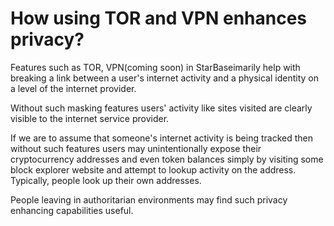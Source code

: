 # How using TOR and VPN enhances privacy?

Features such as TOR, VPN(coming soon) in StarBaseimarily help with breaking a link between a user's internet activity and a physical identity on a level of the internet provider.

Without such masking features users' activity like sites visited are clearly visible to the internet service provider.

If we are to assume that someone's internet activity is being tracked then without such features users may unintentionally expose their cryptocurrency addresses and even token balances simply by visiting some block explorer website and attempt to lookup activity on the address. Typically, people look up their own addresses.

People leaving in authoritarian environments may find such privacy enhancing capabilities useful.

